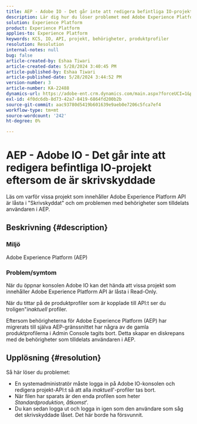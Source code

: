 ```yaml
---
title: AEP - Adobe IO - Det går inte att redigera befintliga IO-projekt eftersom de är skrivskyddade
description: Lär dig hur du löser problemet med Adobe Experience Platform där projekt som innehåller API är låsta i Read-Only.
solution: Experience Platform
product: Experience Platform
applies-to: Experience Platform
keywords: KCS, IO, API, projekt, behörigheter, produktprofiler
resolution: Resolution
internal-notes: null
bug: false
article-created-by: Eshaa Tiwari
article-created-date: 5/28/2024 3:40:45 PM
article-published-by: Eshaa Tiwari
article-published-date: 5/28/2024 3:44:52 PM
version-number: 3
article-number: KA-22488
dynamics-url: https://adobe-ent.crm.dynamics.com/main.aspx?forceUCI=1&pagetype=entityrecord&etn=knowledgearticle&id=bc41fba1-081d-ef11-840b-6045bd026dc7
exl-id: 4f0dc6db-8d73-42a7-8419-6864fd200b2b
source-git-commit: aac93780d5419b601639e9aeb0e7206c5fca7ef4
workflow-type: tm+mt
source-wordcount: '242'
ht-degree: 0%

---
```


# AEP - Adobe IO - Det går inte att redigera befintliga IO-projekt eftersom de är skrivskyddade


Läs om varför vissa projekt som innehåller Adobe Experience Platform API är låsta i &quot;Skrivskyddat&quot; och om problemen med behörigheter som tilldelats användaren i AEP.

## Beskrivning {#description}


### Miljö

Adobe Experience Platform (AEP)

### Problem/symtom

När du öppnar konsolen Adobe IO kan det hända att vissa projekt som innehåller Adobe Experience Platform API är låsta i Read-Only.

När du tittar på de produktprofiler som är kopplade till API:t ser du troligen&quot;*inaktuell* profiler.

Eftersom behörigheterna för Adobe Experience Platform (AEP) har migrerats till själva AEP-gränssnittet har några av de gamla produktprofilerna i Admin Console tagits bort. Detta skapar en diskrepans med de behörigheter som tilldelats användaren i AEP.


## Upplösning {#resolution}


Så här löser du problemet:

- En systemadministratör måste logga in på Adobe IO-konsolen och redigera projekt-API:t så att alla *inaktuell*&#39;-profiler tas bort.
- När filen har sparats är den enda profilen som heter *Standardproduktion, åtkomst*&#39;.
- Du kan sedan logga ut och logga in igen som den användare som såg det skrivskyddade låset. Det här borde ha försvunnit.
